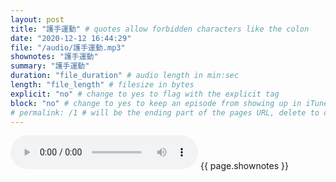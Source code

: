 ```yaml
---
layout: post
title: "護手運動" # quotes allow forbidden characters like the colon
date: "2020-12-12 16:44:29"
file: "/audio/護手運動.mp3"
shownotes: "護手運動"
summary: "護手運動"
duration: "file_duration" # audio length in min:sec
length: "file_length" # filesize in bytes
explicit: "no" # change to yes to flag with the explicit tag
block: "no" # change to yes to keep an episode from showing up in iTunes
# permalink: /1 # will be the ending part of the pages URL, delete to default to the title
---
```


<audio controls>
<source src="{{site.url}}{{site.baseurl}}{{ page.file }}" type="audio/x-mp3">
Your browser does not support the audio element.
</audio>
{{ page.shownotes }}
